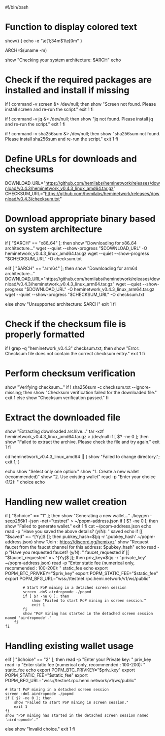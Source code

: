 #!/bin/bash

# Function to display colored text
show() {
    echo -e "\e[1;34m$1\e[0m"
}

ARCH=$(uname -m)

show "Checking your system architecture: $ARCH"
echo

# Check if the required packages are installed and install if missing
if ! command -v screen &> /dev/null; then
    show "Screen not found. Please install screen and re-run the script."
    exit 1
fi

if ! command -v jq &> /dev/null; then
    show "jq not found. Please install jq and re-run the script."
    exit 1
fi

if ! command -v sha256sum &> /dev/null; then
    show "sha256sum not found. Please install sha256sum and re-run the script."
    exit 1
fi

# Define URLs for downloads and checksums
DOWNLOAD_URL="https://github.com/hemilabs/heminetwork/releases/download/v0.4.3/heminetwork_v0.4.3_linux_amd64.tar.gz"
CHECKSUM_URL="https://github.com/hemilabs/heminetwork/releases/download/v0.4.3/checksum.txt"

# Download appropriate binary based on system architecture
if [ "$ARCH" == "x86_64" ]; then
    show "Downloading for x86_64 architecture..."
    wget --quiet --show-progress "$DOWNLOAD_URL" -O heminetwork_v0.4.3_linux_amd64.tar.gz
    wget --quiet --show-progress "$CHECKSUM_URL" -O checksum.txt

elif [ "$ARCH" == "arm64" ]; then
    show "Downloading for arm64 architecture..."
    DOWNLOAD_URL="https://github.com/hemilabs/heminetwork/releases/download/v0.4.3/heminetwork_v0.4.3_linux_arm64.tar.gz"
    wget --quiet --show-progress "$DOWNLOAD_URL" -O heminetwork_v0.4.3_linux_arm64.tar.gz
    wget --quiet --show-progress "$CHECKSUM_URL" -O checksum.txt

else
    show "Unsupported architecture: $ARCH"
    exit 1
fi

# Check if the checksum file is properly formatted
if ! grep -q "heminetwork_v0.4.3" checksum.txt; then
    show "Error: Checksum file does not contain the correct checksum entry."
    exit 1
fi

# Perform checksum verification
show "Verifying checksum..."
if ! sha256sum -c checksum.txt --ignore-missing; then
    show "Checksum verification failed for the downloaded file."
    exit 1
else
    show "Checksum verification passed."
fi

# Extract the downloaded file
show "Extracting downloaded archive..."
tar -xzf heminetwork_v0.4.3_linux_amd64.tar.gz > /dev/null
if [ $? -ne 0 ]; then
    show "Failed to extract the archive. Please check the file and try again."
    exit 1
fi

cd heminetwork_v0.4.3_linux_amd64 || { show "Failed to change directory."; exit 1; }

echo
show "Select only one option:"
show "1. Create a new wallet (recommended)"
show "2. Use existing wallet"
read -p "Enter your choice (1/2): " choice
echo

# Handling new wallet creation
if [ "$choice" == "1" ]; then
    show "Generating a new wallet..."
    ./keygen -secp256k1 -json -net="testnet" > ~/popm-address.json
    if [ $? -ne 0 ]; then
        show "Failed to generate wallet."
        exit 1
    fi
    cat ~/popm-address.json
    echo
    read -p "Have you saved the above details? (y/N): " saved
    echo
    if [[ "$saved" =~ ^[Yy]$ ]]; then
        pubkey_hash=$(jq -r '.pubkey_hash' ~/popm-address.json)
        show "Join : https://discord.gg/hemixyz"
        show "Request faucet from the faucet channel for this address: $pubkey_hash"
        echo
        read -p "Have you requested faucet? (y/N): " faucet_requested
        if [[ "$faucet_requested" =~ ^[Yy]$ ]]; then
            priv_key=$(jq -r '.private_key' ~/popm-address.json)
            read -p "Enter static fee (numerical only, recommended : 100-200): " static_fee
            echo
            export POPM_BTC_PRIVKEY="$priv_key"
            export POPM_STATIC_FEE="$static_fee"
            export POPM_BFG_URL="wss://testnet.rpc.hemi.network/v1/ws/public"

            # Start PoP mining in a detached screen session
            screen -dmS airdropnode ./popmd
            if [ $? -ne 0 ]; then
                show "Failed to start PoP mining in screen session."
                exit 1
            fi
            show "PoP mining has started in the detached screen session named 'airdropnode'."
        fi
    fi

# Handling existing wallet usage
elif [ "$choice" == "2" ]; then
    read -p "Enter your Private key: " priv_key
    read -p "Enter static fee (numerical only, recommended : 100-200): " static_fee
    echo
    export POPM_BTC_PRIVKEY="$priv_key"
    export POPM_STATIC_FEE="$static_fee"
    export POPM_BFG_URL="wss://testnet.rpc.hemi.network/v1/ws/public"

    # Start PoP mining in a detached screen session
    screen -dmS airdropnode ./popmd
    if [ $? -ne 0 ]; then
        show "Failed to start PoP mining in screen session."
        exit 1
    fi
    show "PoP mining has started in the detached screen session named 'airdropnode'."
else
    show "Invalid choice."
    exit 1
fi
